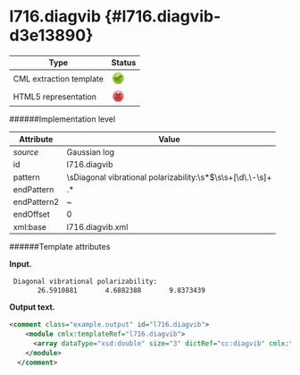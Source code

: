 # l716.diagvib {#l716.diagvib-d3e13890}


| Type                                                                                                                                                                                                  | Status                                                                                                                                                                                                |
|----|----|
| CML extraction template                                                                                                                                                                               | ![](/imgs/Total.png)                                                                                                                                                                                  |
| HTML5 representation                                                                                                                                                                                  | ![](/imgs/None.png)                                                                                                                                                                                   |

######Implementation level

| Attribute                                                                                                                                                                                             | Value                                                                                                                                                                                                 |
|----|----|
| *source*                                                                                                                                                                                              | Gaussian log                                                                                                                                                                                          |
| id                                                                                                                                                                                                    | l716.diagvib                                                                                                                                                                                          |
| pattern                                                                                                                                                                                               | \\sDiagonal vibrational polarizability:\\s\*\$\\s\\s+\[\\d\\.\\-\\s\]+                                                                                                                                |
| endPattern                                                                                                                                                                                            | .\*                                                                                                                                                                                                   |
| endPattern2                                                                                                                                                                                           | \~                                                                                                                                                                                                    |
| endOffset                                                                                                                                                                                             | 0                                                                                                                                                                                                     |
| xml:base                                                                                                                                                                                              | l716.diagvib.xml                                                                                                                                                                                      |

######Template attributes

**Input.**

     Diagonal vibrational polarizability:
           26.5910881       4.6882388       9.8373439
      

**Output text.**

```xml
<comment class="example.output" id="l716.diagvib">
    <module cmlx:templateRef="l716.diagvib">
      <array dataType="xsd:double" size="3" dictRef="cc:diagvib" cmlx:templateRef="diagvib">26.5910881 4.6882388 9.8373439</array>
    </module>
  </comment>
```
